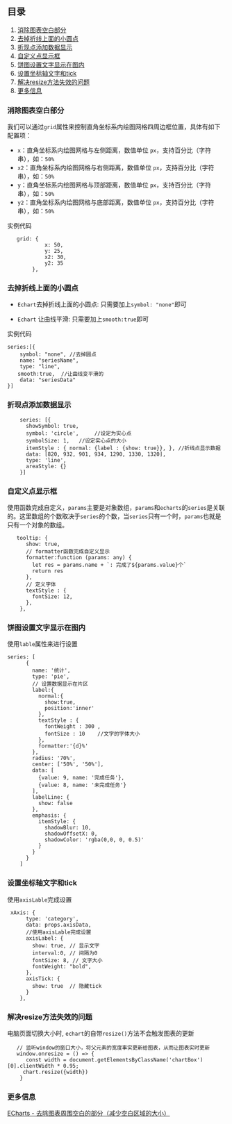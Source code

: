 ## 目录
1. [消除图表空白部分](#消除图表空白部分)
2. [去掉折线上面的小圆点](#去掉折线上面的小圆点)
3. [折现点添加数据显示](#折现点添加数据显示)
4. [自定义点显示框](#自定义点显示框)
5. [饼图设置文字显示在图内](#饼图设置文字显示在图内)
6. [设置坐标轴文字和tick](#设置坐标轴文字和tick)
7. [解决resize方法失效的问题](#解决resize方法失效的问题)
8. [更多信息](#更多信息)

### 消除图表空白部分
我们可以通过`grid`属性来控制直角坐标系内绘图网格四周边框位置，具体有如下配置项：
* `x`：直角坐标系内绘图网格与左侧距离，数值单位 `px`，支持百分比（字符串），如：`50%`
* `x2`：直角坐标系内绘图网格与右侧距离，数值单位 `px`，支持百分比（字符串），如：`50%`
* `y`：直角坐标系内绘图网格与顶部距离，数值单位 `px`，支持百分比（字符串），如：`50%`
* `y2`：直角坐标系内绘图网格与底部距离，数值单位 `px`，支持百分比（字符串），如：`50%`

实例代码
```
   grid: {
            x: 50,
            y: 25,
            x2: 30,
            y2: 35
        },
```
### 去掉折线上面的小圆点
* `Echart`去掉折线上面的小圆点: 只需要加上`symbol: "none"`即可

* `Echart` 让曲线平滑: 只需要加上`smooth:true`即可

实例代码
```
series:[{
    symbol: "none", //去掉圆点
    name: "seriesName",
    type: "line",
　　smooth:true,  //让曲线变平滑的  
    data: "seriesData"
}]
```

### 折现点添加数据显示
```
    series: [{
      showSymbol: true,
      symbol: 'circle',     //设定为实心点
      symbolSize: 1,   //设定实心点的大小
      itemStyle : { normal: {label : {show: true}}, }, //折线点显示数据
      data: [820, 932, 901, 934, 1290, 1330, 1320],
      type: 'line',
      areaStyle: {}
    }]
```
### 自定义点显示框
使用函数完成自定义，`params`主要是对象数组，`params`和`echarts`的`series`是关联的。这里数组的个数取决于`series`的个数，当`series`只有一个时，`params`也就是只有一个对象的数组。
```
   tooltip: {
      show: true,
      // formatter函数完成自定义显示
      formatter:function (params: any) {
        let res = params.name + `: 完成了${params.value}个`
        return res
      },
      // 定义字体
      textStyle : {
        fontSize: 12,
      },
    },
```


### 饼图设置文字显示在图内
使用`lable`属性来进行设置
```
series: [
      {
        name: '统计',
        type: 'pie',
        // 设置数据显示在片区
        label:{
          normal:{
            show:true,
            position:'inner'
          },
          textStyle : {
            fontWeight : 300 ,
            fontSize : 10    //文字的字体大小
          },
          formatter:'{d}%'
        },
        radius: '70%',
        center: ['50%', '50%'],
        data: [
          {value: 9, name: '完成任务'},
          {value: 8, name: '未完成任务'}
        ],
        labelLine: {
          show: false
        },
        emphasis: {
          itemStyle: {
            shadowBlur: 10,
            shadowOffsetX: 0,
            shadowColor: 'rgba(0,0, 0, 0.5)'
          }
        }
      }
    ]
```

### 设置坐标轴文字和tick
使用`axisLable`完成设置
```
 xAxis: {
      type: 'category',
      data: props.axisData,
      //使用axisLable完成设置
      axisLabel: {
        show: true, // 显示文字
        interval:0, // 间隔为0
        fontSize: 8, // 文字大小
        fontWeight: "bold",
      },
      axisTick: {
        show: true  // 隐藏tick
      }
    },
```

### 解决resize方法失效的问题
电脑页面切换大小时, `echart`的自带`resize()`方法不会触发图表的更新
```
   // 监听window的窗口大小，将父元素的宽度事实更新给图表，从而让图表实时更新
   window.onresize = () => {
      const width = document.getElementsByClassName('chartBox')[0].clientWidth * 0.95;
     chart.resize({width})
    }
```
### 更多信息
[ECharts - 去除图表周围空白的部分（减少空白区域的大小）](https://www.hangge.com/blog/cache/detail_2161.html)